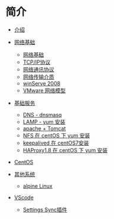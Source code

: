 <!--
 * @Description:
 * @Author: 焦国峰
 * @Github: https://github.com/clement-jiao
 * @Date: 2019-08-13 15:07:12
 * @LastEditors: clement-jiao
 * @LastEditTime: 2019-08-20 15:06:14
 -->
# 简介

* [介绍](README.md)

* [网络基础](network/network.md)
  * [网络基础](network/1.Network-Basics.md)
  * [TCP/IP协议](network/2.TcpProts.md)
  * [网络通讯协议](network/3.CommProt.md)
  * [网络传输介质](network/4.NTM.md)
  * [winServe 2008](network/5.win2008.md)
  * [VMware 网络模型](network/6.VmwareNetAd.md)

* [基础服务](software/software.md)
  * [DNS - dnsmasq](software/dnsmasq.md)
  * [LAMP - yum 安装](software/lamp.md)
  * [apache + Tomcat](software/apacheTomcat.md)
  * [NFS 在 centOS 下 yum 安装](software/nfsforcentos7.md)
  * [keepalived 在 centOS7安装](software/keepalived.md)
  * [HAProxy1.8 在 centOS 下 yum 安装](software/haproxy1.8.md)

* [CentOS](CentOS7/system.md)

* [其他系统](otherSys/otherSys.md)
  * [alpine Linux](otherSys/alpineLinux.md)

* [VScode](VScode/VScode.md)
  * [Settings Sync插件](VScode/settingSync.md)
